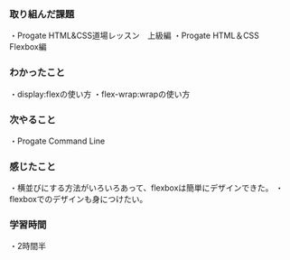 ### 取り組んだ課題
・Progate HTML&CSS道場レッスン　上級編
・Progate HTML＆CSS　Flexbox編
### わかったこと
・display:flexの使い方
・flex-wrap:wrapの使い方
### 次やること
・Progate Command Line
### 感じたこと
・横並びにする方法がいろいろあって、flexboxは簡単にデザインできた。
・flexboxでのデザインも身につけたい。
### 学習時間
・2時間半
